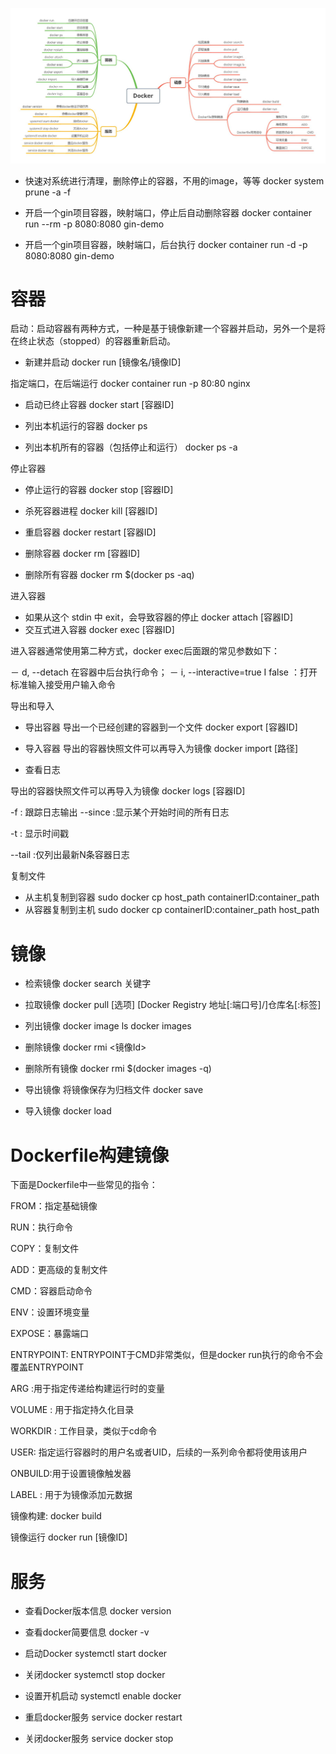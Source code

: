 ![](常用命令_files/1.jpg)

- 快速对系统进行清理，删除停止的容器，不用的image，等等
docker system prune -a -f

- 开启一个gin项目容器，映射端口，停止后自动删除容器
docker container run --rm -p 8080:8080 gin-demo

- 开启一个gin项目容器，映射端口，后台执行
docker container run -d -p 8080:8080 gin-demo

# 容器
启动：启动容器有两种方式，一种是基于镜像新建一个容器并启动，另外一个是将在终止状态（stopped）的容器重新启动。
- 新建并启动
docker run [镜像名/镜像ID]

指定端口，在后端运行
docker container run -p 80:80 nginx

- 启动已终止容器
docker start [容器ID]


- 列出本机运行的容器
docker ps 
- 列出本机所有的容器（包括停止和运行）
docker ps -a

停止容器
- 停止运行的容器
docker stop [容器ID]
- 杀死容器进程
docker  kill [容器ID] 

- 重启容器
docker restart [容器ID] 

- 删除容器
docker  rm [容器ID]

- 删除所有容器
docker rm $(docker ps -aq)

进入容器
- 如果从这个 stdin 中 exit，会导致容器的停止
docker attach [容器ID]
- 交互式进入容器
docker exec [容器ID]

进入容器通常使用第二种方式，docker exec后面跟的常见参数如下：

－ d, --detach 在容器中后台执行命令；
－ i, --interactive=true I false ：打开标准输入接受用户输入命令

导出和导入
- 导出容器
导出一个已经创建的容器到一个文件
docker export [容器ID]

- 导入容器
导出的容器快照文件可以再导入为镜像
docker import [路径]

- 查看日志

导出的容器快照文件可以再导入为镜像
docker logs [容器ID]

 -f : 跟踪日志输出
--since :显示某个开始时间的所有日志

-t : 显示时间戳

--tail :仅列出最新N条容器日志

 复制文件

- 从主机复制到容器
sudo docker cp host_path containerID:container_path 
- 从容器复制到主机
sudo docker cp containerID:container_path host_path

# 镜像

- 检索镜像
docker search 关键字

- 拉取镜像
docker pull [选项] [Docker Registry 地址[:端口号]/]仓库名[:标签]

- 列出镜像
docker image ls
docker images

- 删除镜像
docker rmi <镜像Id>

- 删除所有镜像
docker rmi $(docker images -q)

- 导出镜像
将镜像保存为归档文件
docker save


- 导入镜像
docker load


# Dockerfile构建镜像
下面是Dockerfile中一些常见的指令：

FROM：指定基础镜像
 
RUN：执行命令
 
COPY：复制文件
 
ADD：更高级的复制文件
 
CMD：容器启动命令
 
ENV：设置环境变量
 
EXPOSE：暴露端口
 
ENTRYPOINT: ENTRYPOINT于CMD非常类似，但是docker run执行的命令不会覆盖ENTRYPOINT
 
ARG :用于指定传递给构建运行时的变量
 
VOLUME : 用于指定持久化目录
 
WORKDIR : 工作目录，类似于cd命令
 
USER: 指定运行容器时的用户名或者UID，后续的一系列命令都将使用该用户

ONBUILD:用于设置镜像触发器
 
LABEL : 用于为镜像添加元数据

镜像构建:
docker build

镜像运行
docker run [镜像ID]


# 服务

- 查看Docker版本信息
docker version

- 查看docker简要信息
docker -v

- 启动Docker
systemctl start docker

- 关闭docker
systemctl stop docker

- 设置开机启动
systemctl enable docker

- 重启docker服务
service docker restart

- 关闭docker服务
service docker stop

